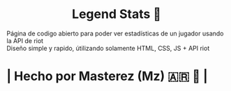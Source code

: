 <h1 align="center">Legend Stats 🧉</h1>
Página de codigo abierto para poder ver estadísticas de un jugador usando la API de riot<br>
Diseño simple y rapido, útilizando solamente HTML, CSS, JS + API riot

<h1 aling="center">| Hecho por Masterez (Mz) 🇦🇷 🧉 |</h1>




